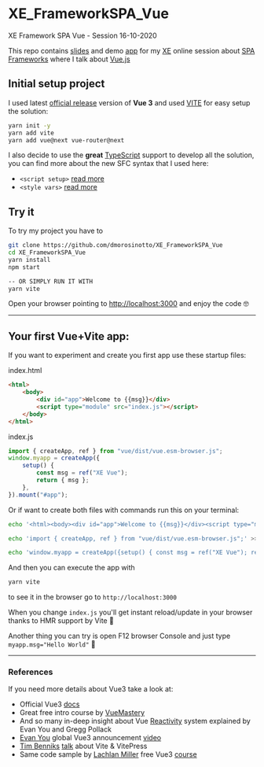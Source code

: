 # XE_FrameworkSPA_Vue

XE Framework SPA Vue - Session 16-10-2020

This repo contains [slides](assets/slides.pdf) and demo [app](App.vue) for my [XE](https://www.xedotnet.org/) online session about [SPA Frameworks](https://www.xedotnet.org/eventi/online-meeting-spa-framework-a-confronto/) where I talk about [Vue.js](https://v3.vuejs.org)

## Initial setup project

I used latest [official release](https://github.com/vuejs/vue-next/releases/tag/v3.0.0) version of **Vue 3** and used [VITE](https://github.com/vitejs/vite) for easy setup the solution:

```bash
yarn init -y
yarn add vite
yarn add vue@next vue-router@next
```

I also decide to use the **great** [TypeScript](https://www.typescriptlang.org) support to develop all the solution, you can find more about the new SFC syntax that I used here:

-   `<script setup>` [read more](https://github.com/vuejs/rfcs/blob/sfc-improvements/active-rfcs/0000-sfc-script-setup.md)
-   `<style vars>` [read more](https://github.com/vuejs/rfcs/blob/sfc-improvements/active-rfcs/0000-sfc-style-variables.md)

## Try it

To try my project you have to

```bash
git clone https://github.com/dmorosinotto/XE_FrameworkSPA_Vue
cd XE_FrameworkSPA_Vue
yarn install
npm start

-- OR SIMPLY RUN IT WITH
yarn vite
```

Open your browser pointing to [http://localhost:3000](http://localhost:3000) and enjoy the code 🤓

---

## Your first Vue+Vite app:

If you want to experiment and create you first app use these startup files:

index.html

```html
<html>
	<body>
		<div id="app">Welcome to {{msg}}</div>
		<script type="module" src="index.js"></script>
	</body>
</html>
```

index.js

```js
import { createApp, ref } from "vue/dist/vue.esm-browser.js";
window.myapp = createApp({
	setup() {
		const msg = ref("XE Vue");
		return { msg };
	},
}).mount("#app");
```

Or if want to create both files with commands run this on your terminal:

```bash
echo '<html><body><div id="app">Welcome to {{msg}}</div><script type="module" src="index.js"></script></body></html>' >> index.html

echo 'import { createApp, ref } from "vue/dist/vue.esm-browser.js";' >> index.js

echo 'window.myapp = createApp({setup() { const msg = ref("XE Vue"); return { msg }; }}).mount("#app");' >> index.js
```

And then you can execute the app with

```bash
yarn vite
```

to see it in the browser go to `http://localhost:3000`

When you change `index.js` you'll get instant reload/update in your browser thanks to HMR support by Vite 🚀

Another thing you can try is open F12 browser Console and just type `myapp.msg="Hello World"` 🤯

---

### References

If you need more details about Vue3 take a look at:

-   Official Vue3 [docs](https://v3.vuejs.org)
-   Great free intro course by [VueMastery](https://www.vuemastery.com/courses/intro-to-vue-3/intro-to-vue3)
-   And so many in-deep insight about Vue [Reactivity](https://www.vuemastery.com/courses/vue3-deep-dive-with-evan-you/vue3-overview) system explained by Evan You and Gregg Pollack
-   [Evan You](@yyx990803) global Vue3 announcement [video](https://youtu.be/Vp5ANvd88x0?t=343)
-   [Tim Benniks](@timbenniks) [talk](https://www.youtube.com/watch?v=gojCkw5Ih7E) about Vite & VitePress
-   Same code sample by [Lachlan Miller](lmiller1990) free Vue3 [course](https://www.udemy.com/course/complete-vuejs-3-crash-course-composition-api-vue-router-vuex/?couponCode=029EF9F9B2CA89B7D862&s=03)
